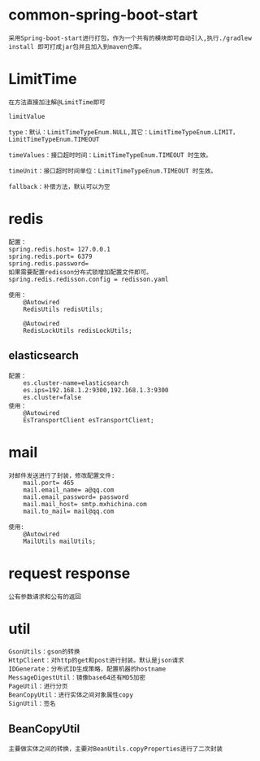 # common-spring-boot-start
    采用Spring-boot-start进行打包，作为一个共有的模块即可自动引入,执行./gradlew install 即可打成jar包并且加入到maven仓库。


# LimitTime
    在方法直接加注解@LimitTime即可

    limitValue

    type：默认：LimitTimeTypeEnum.NULL,其它：LimitTimeTypeEnum.LIMIT，LimitTimeTypeEnum.TIMEOUT

    timeValues：接口超时时间：LimitTimeTypeEnum.TIMEOUT 时生效。

    timeUnit：接口超时时间单位：LimitTimeTypeEnum.TIMEOUT 时生效。

    fallback：补偿方法，默认可以为空


# redis
    配置：
    spring.redis.host= 127.0.0.1
    spring.redis.port= 6379
    spring.redis.password= 
    如果需要配置redisson分布式锁增加配置文件即可。
    spring.redis.redisson.config = redisson.yaml

    使用：
        @Autowired
        RedisUtils redisUtils;  

        @Autowired
        RedisLockUtils redisLockUtils;  

## elasticsearch
    配置：
        es.cluster-name=elasticsearch
        es.ips=192.168.1.2:9300,192.168.1.3:9300
        es.cluster=false
    使用：
        @Autowired
        EsTransportClient esTransportClient;  


# mail
    对邮件发送进行了封装，修改配置文件:
        mail.port= 465
        mail.email_name= a@qq.com
        mail.email_password= password
        mail.mail_host= smtp.mxhichina.com
        mail.to_mail= mail@qq.com
    
    使用:
        @Autowired
        MailUtils mailUtils;

    

# request response
    公有参数请求和公有的返回
# util
    GsonUtils：gson的转换
    HttpClient：对http的get和post进行封装。默认是json请求
    IDGenerate：分布式ID生成策略，配置机器的hostname
    MessageDigestUtil：镜像base64还有MD5加密
    PageUtil：进行分页
    BeanCopyUtil：进行实体之间对象属性copy
    SignUtil：签名

## BeanCopyUtil
    主要做实体之间的转换，主要对BeanUtils.copyProperties进行了二次封装




